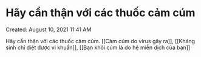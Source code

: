 ---
---

# Hãy cẩn thận với các thuốc cảm cúm

Created: August 10, 2021 11:41 AM

Hãy cẩn thận với các thuốc cảm cúm. [[Cảm cúm do virus gây ra]], [[Kháng sinh chỉ diệt được vi khuẩn]],  [[Bạn khỏi cúm là do hệ miễn dịch của bạn]]